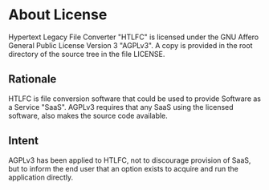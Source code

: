 # About License
Hypertext Legacy File Converter "HTLFC" is licensed under the GNU Affero General Public License Version 3 "AGPLv3".  A copy is provided in the root directory of the source tree in the file LICENSE.

## Rationale
HTLFC is file conversion software that could be used to provide Software as a Service "SaaS".  AGPLv3 requires that any SaaS using the licensed software, also makes the source code available.

## Intent
AGPLv3 has been applied to HTLFC, not to discourage provision of SaaS, but to inform the end user that an option exists to acquire and run the application directly.
